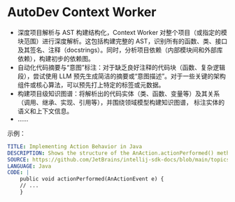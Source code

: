 # AutoDev Context Worker

- 深度项目解析与 AST 构建结构化，Context Worker 对整个项目（或指定的模块范围）进行深度解析。这包括构建完整的 AST，识别所有的函数、类、接口及其签名、注释（docstrings）。同时，分析项目依赖（内部模块间和外部库依赖），构建初步的依赖图。
- 自动化代码摘要与“意图”标注：对于缺乏良好注释的代码块（函数、复杂逻辑段），尝试使用 LLM 预先生成简洁的摘要或“意图描述”。对于一些关键的架构组件或核心算法，可以预先打上特定的标签或元数据。
- 构建项目级知识图谱：将解析出的代码实体（类、函数、变量等）及其关系（调用、继承、实现、引用等），并围绕领域模型构建知识图谱， 标注实体的语义和上下文信息。
- ……


示例：

```yaml
TITLE: Implementing Action Behavior in Java
DESCRIPTION: Shows the structure of the AnAction.actionPerformed() method where the main logic of an action is implemented. It demonstrates how to access project, editor, and file information from the action event.
SOURCE: https://github.com/JetBrains/intellij-sdk-docs/blob/main/topics/basics/action_system.md#2025-04-06_snippet_1
LANGUAGE: Java
CODE: |
    public void actionPerformed(AnActionEvent e) {
    // ...
    }
```
